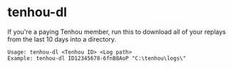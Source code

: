 # tenhou-dl

If you're a paying Tenhou member, run this to download all of your replays from the last 10 days into a directory.

```
Usage: tenhou-dl <Tenhou ID> <Log path>
Example: tenhou-dl ID12345678-6fnB8AoP "C:\tenhou\logs\"
```
